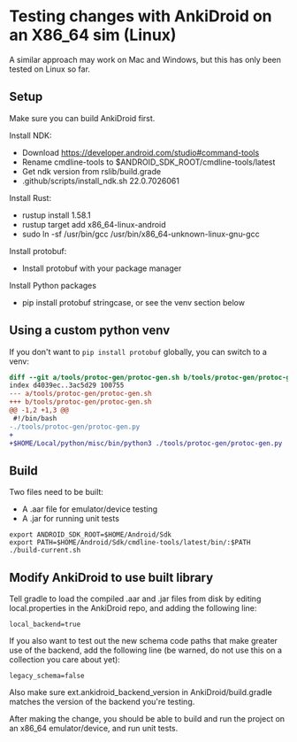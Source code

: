 # Testing changes with AnkiDroid on an X86_64 sim (Linux)

A similar approach may work on Mac and Windows, but this has only been tested on Linux
so far.

## Setup

Make sure you can build AnkiDroid first.

Install NDK:

- Download https://developer.android.com/studio#command-tools
- Rename cmdline-tools to $ANDROID_SDK_ROOT/cmdline-tools/latest
- Get ndk version from rslib/build.grade
- .github/scripts/install_ndk.sh 22.0.7026061

Install Rust:

- rustup install 1.58.1
- rustup target add x86_64-linux-android
- sudo ln -sf /usr/bin/gcc /usr/bin/x86_64-unknown-linux-gnu-gcc

Install protobuf:

- Install protobuf with your package manager

Install Python packages

- pip install protobuf stringcase, or see the venv section below

## Using a custom python venv

If you don't want to `pip install protobuf` globally, you can
switch to a venv:

```diff
diff --git a/tools/protoc-gen/protoc-gen.sh b/tools/protoc-gen/protoc-gen.sh
index d4039ec..3ac5d29 100755
--- a/tools/protoc-gen/protoc-gen.sh
+++ b/tools/protoc-gen/protoc-gen.sh
@@ -1,2 +1,3 @@
 #!/bin/bash
-./tools/protoc-gen/protoc-gen.py
+
+$HOME/Local/python/misc/bin/python3 ./tools/protoc-gen/protoc-gen.py
```

## Build

Two files need to be built:

- A .aar file for emulator/device testing
- A .jar for running unit tests

```
export ANDROID_SDK_ROOT=$HOME/Android/Sdk
export PATH=$HOME/Android/Sdk/cmdline-tools/latest/bin/:$PATH
./build-current.sh
```

## Modify AnkiDroid to use built library

Tell gradle to load the compiled .aar and .jar files from disk by editing local.properties
in the AnkiDroid repo, and adding the following line:

```
local_backend=true
```

If you also want to test out the new schema code paths that make greater use of the backend,
add the following line (be warned, do not use this on a collection you care about yet):

```
legacy_schema=false
```

Also make sure ext.ankidroid_backend_version in AnkiDroid/build.gradle matches the version
of the backend you're testing.

After making the change, you should be able to build and run the project on an x86_64
emulator/device, and run unit tests.
